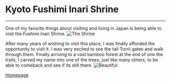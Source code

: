 # Kyoto Fushimi Inari Shrine
---
One of my favorite things about visiting and living in 
Japan is being able to 
visit the Fushimi Inari Shrine.
![The Shrine](https://cdn2.veltra.com/ptr/20160902042325_1633067478_10003_0.jpg?imwidth=550&impolicy=custom)

After many years of wishing to visit this place, I was finally afforded the opportunity to visit it. 
I was very excited to see
the  tall Torrii gates and walk through them. Finally arriving to a vast bamboo forest at 
the end of one the trails, I carved my name into one of the trees, just like many others, to be able to comeback 
and see if its still there.
![Beautiful](https://secure.img1-fg.wfcdn.com/im/24661871/resize-h800-w800%5Ecompr-r85/5795/57951881/%2527Japan%252C+Kyoto%252C+Fushimi-Inari-Taisha+Torii+Gates%2527+Photographic+Print+on+Wrapped+Canvas.jpg)

[Homepage](https://lgonzalez68.github.io)
